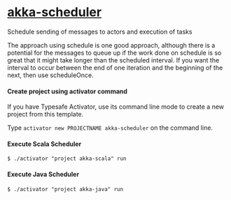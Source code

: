# [akka-scheduler](http://www.typesafe.com/activator/template/akka-scheduler)
Schedule sending of messages to actors and execution of tasks

The approach using schedule is one good approach, although there is a potential for the messages to queue up if the work done on schedule is so great that it might take longer than the scheduled interval. If you want the interval to occur between the end of one iteration and the beginning of the next, then use scheduleOnce.

#### Create project using activator command

If you have Typesafe Activator, use its command line mode to create a new project from this template.

Type `activator new PROJECTNAME akka-scheduler` on the command line. 

#### Execute Scala Scheduler
```
$ ./activator "project akka-scala" run
```

#### Execute Java Scheduler
```
$ ./activator "project akka-java" run
```

